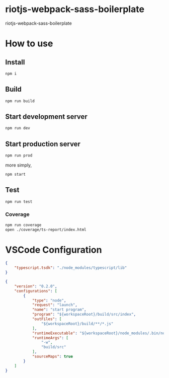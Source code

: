 # riotjs-webpack-sass-boilerplate
riotjs-webpack-sass-boilerplate

# How to use

## Install
``` bash
npm i
```

## Build
``` bash
npm run build
```

## Start development server
``` bash
npm run dev
```

## Start production server

``` bash
npm run prod
```

more simply,
``` bash
npm start
```

## Test
``` bash
npm run test
```

### Coverage
``` bash
npm run coverage
open ./coverage/ts-report/index.html
```



# VSCode Configuration
``` js:settings.json
{
    "typescript.tsdk": "./node_modules/typescript/lib"
}
```


``` js:launch.json
{
    "version": "0.2.0",
    "configurations": [
        {
            "type": "node",
            "request": "launch",
            "name": "start program",
            "program": "${workspaceRoot}/build/src/index",
            "outFiles": [
                "${workspaceRoot}/build/**/*.js"
            ],
            "runtimeExecutable": "${workspaceRoot}/node_modules/.bin/nodemon",
            "runtimeArgs": [
                "-w",
                "build/src"
            ],
            "sourceMaps": true
        }
    ]
}
```
